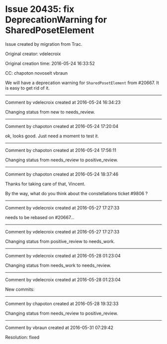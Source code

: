 # Issue 20435: fix DeprecationWarning for SharedPosetElement

Issue created by migration from Trac.

Original creator: vdelecroix

Original creation time: 2016-05-24 16:33:52

CC:  chapoton novoselt vbraun

We will have a deprecation warning for `SharedPosetElement` from #20667. It is easy to get rid of it.


---

Comment by vdelecroix created at 2016-05-24 16:34:23

Changing status from new to needs_review.


---

Comment by chapoton created at 2016-05-24 17:20:04

ok, looks good. Just need a moment to test it.


---

Comment by chapoton created at 2016-05-24 17:56:11

Changing status from needs_review to positive_review.


---

Comment by chapoton created at 2016-05-24 18:37:46

Thanks for taking care of that, Vincent.

By the way, what do you think about the constellations ticket #9806 ?


---

Comment by vdelecroix created at 2016-05-27 17:27:33

needs to be rebased on #20667...


---

Comment by vdelecroix created at 2016-05-27 17:27:33

Changing status from positive_review to needs_work.


---

Comment by vdelecroix created at 2016-05-28 01:23:04

Changing status from needs_work to needs_review.


---

Comment by vdelecroix created at 2016-05-28 01:23:04

New commits:


---

Comment by chapoton created at 2016-05-28 19:32:33

Changing status from needs_review to positive_review.


---

Comment by vbraun created at 2016-05-31 07:29:42

Resolution: fixed
